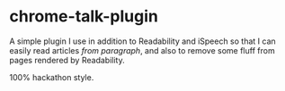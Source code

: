 # chrome-talk-plugin

A simple plugin I use in addition to Readability and iSpeech so that I can easily read articles *from paragraph*, and also to remove some fluff from pages rendered by Readability.

100% hackathon style.
